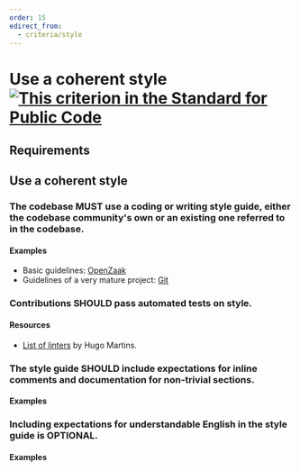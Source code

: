 ```yaml
---
order: 15
edirect_from:
  - criteria/style
---
```

# Use a coherent style [![This criterion in the Standard for Public Code]({{site.url}}/assets/link-symbol.png)](https://standard.publiccode.net/criteria/use-a-coherent-style.html)

<!-- SPDX-License-Identifier: CC0-1.0 -->
<!-- written in 2022 by The Foundation for Public Code <info@publiccode.net> -->

## Requirements

## Use a coherent style

### The codebase MUST use a coding or writing style guide, either the codebase community's own or an existing one referred to in the codebase.

#### Examples

* Basic guidelines: [OpenZaak](https://github.com/open-zaak/open-zaak/blob/main/CONTRIBUTING.md)
* Guidelines of a very mature project: [Git](https://github.com/git/git/blob/master/Documentation/CodingGuidelines)

### Contributions SHOULD pass automated tests on style.

#### Resources

* [List of linters](https://github.com/caramelomartins/awesome-linters) by Hugo Martins.

<!-- When we add the one above, we should also remove it from the standard -->

### The style guide SHOULD include expectations for inline comments and documentation for non-trivial sections.

#### Examples

### Including expectations for understandable English in the style guide is OPTIONAL.

#### Examples
